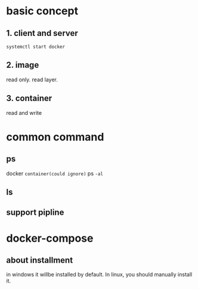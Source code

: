 # basic concept

## 1. client and server
`systemctl start docker`

## 2. image
read only.
read layer.

## 3. container
read and write

# common command
## ps
docker `container(could ignore)` ps `-al`

## ls

## support pipline

# docker-compose
## about installment
in windows it willbe installed by default.
In linux, you should manually install it.
